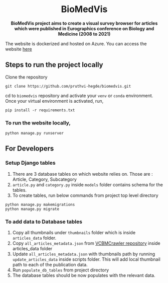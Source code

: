 <h1 align="center">BioMedVis</h1>
<div align="center">
  <strong>BioMedVis project aims to create a visual survey browser for articles which were published in Eurographics conference on
Biology and Medicine
(2008 to 2021) </strong>
</div>
<p> The website is dockerized and hosted on Azure. You can access the website <a href="https://visbiomed.azurewebsites.net/">here</a></p>


## Steps to run the project locally

Clone the repository

```commandline
git clone https://github.com/pruthvi-hegde/biomedvis.git
```

cd to `biomedvis` repository and activate your `venv` or `conda` environment. Once your virtual environment is
activated, run,

```commandline
pip install -r requirements.txt
```

### To run the website locally,

```commandline
python manage.py runserver
```

## For Developers

### Setup Django tables

1. There are 3 database tables on which website relies on. Those are : Article, Category, Subcategory
2. `article.py` and `category.py` inside `models` folder contains schema for the tables.
3. To create tables, run below commands from project top level directory

```commandline
python manage.py makemigrations
python manage.py migrate
```

### To add data to Database tables

1. Copy all thumbnails under `thumbnails` folder which is inside `articles_data` folder.
2. Copy `all_articles_metadata.json` from [VCBMCrawler repository](https://github.com/pruthvi-hegde/VCBMCrawler/) inside
   articles_data folder
3. Update `all_articles_metadata.json` with thumbnails path by running `update_articles_data` inside scripts folder.
   This will add local thumbnail path to each of the publication data.
4. Run `populate_db_tables` from project directory
5. The database tables should be now populates with the relevant data.
